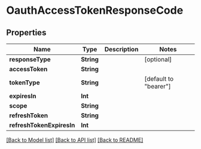 # OauthAccessTokenResponseCode

## Properties
Name | Type | Description | Notes
------------ | ------------- | ------------- | -------------
**responseType** | **String** |  | [optional] 
**accessToken** | **String** |  | 
**tokenType** | **String** |  | [default to "bearer"]
**expiresIn** | **Int** |  | 
**scope** | **String** |  | 
**refreshToken** | **String** |  | 
**refreshTokenExpiresIn** | **Int** |  | 

[[Back to Model list]](../README.md#documentation-for-models) [[Back to API list]](../README.md#documentation-for-api-endpoints) [[Back to README]](../README.md)


